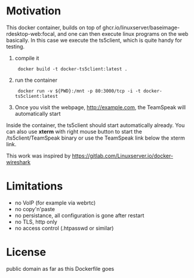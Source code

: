 # Motivation

This docker container, builds on top of ghcr.io/linuxserver/baseimage-rdesktop-web:focal, and one can then execute linux programs on the web basically.
In this case we execute the ts5client, which is quite handy for testing.

1. compile it

        docker build -t docker-ts5client:latest .

2. run the container

        docker run -v ${PWD}:/mnt -p 80:3000/tcp -i -t docker-ts5client:latest

3. Once you visit the webpage, http://example.com, the TeamSpeak will automatically start

  Inside the container, the ts5client should start automatically already. You can also use **xterm** with right mouse button to start the /ts5client/TeamSpeak binary or use the TeamSpeak link below the xterm link.

This work was inspired by https://gitlab.com/Linuxserver.io/docker-wireshark

#  Limitations

* no VoIP (for example via webrtc)
* no copy'n'paste
* no persistance, all configuration is gone after restart
* no TLS, http only
* no access control (.htpasswd or similar)
# License

public domain as far as this Dockerfile goes
